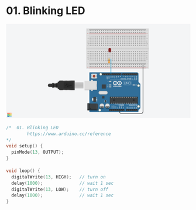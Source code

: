 # 01. Blinking LED

![Blinking LED](code/01_blink.png)

```ino
/*  01. Blinking LED
        https://www.arduino.cc/reference
*/
void setup() {
  pinMode(13, OUTPUT);
}

void loop() {
  digitalWrite(13, HIGH);   // turn on
  delay(1000);              // wait 1 sec
  digitalWrite(13, LOW);    // turn off
  delay(1000);              // wait 1 sec
}
```
